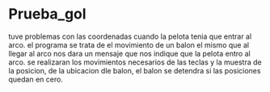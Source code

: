 # Prueba_gol
tuve problemas con las coordenadas cuando la pelota tenia que entrar al arco.
el programa se trata de el movimiento de un balon el mismo que al llegar al arco
nos dara un mensaje que nos indique que la pelota entro al arco.
se realizaran los movimientos necesarios de las teclas y la muestra de la posicion,
de la ubicacion dle balon, el balon se detendra si las posiciones quedan en cero.
